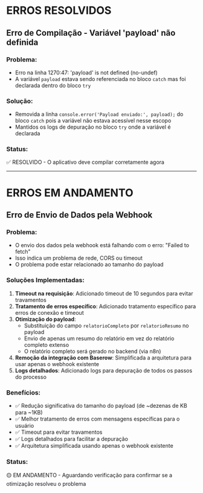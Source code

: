 # ERROS RESOLVIDOS

## Erro de Compilação - Variável 'payload' não definida

### Problema:
- Erro na linha 1270:47: 'payload' is not defined (no-undef)
- A variável `payload` estava sendo referenciada no bloco `catch` mas foi declarada dentro do bloco `try`

### Solução:
- Removida a linha `console.error('Payload enviado:', payload);` do bloco `catch` pois a variável não estava acessível nesse escopo
- Mantidos os logs de depuração no bloco `try` onde a variável é declarada

### Status:
✅ RESOLVIDO - O aplicativo deve compilar corretamente agora

---

# ERROS EM ANDAMENTO

## Erro de Envio de Dados pela Webhook

### Problema:
- O envio dos dados pela webhook está falhando com o erro: "Failed to fetch"
- Isso indica um problema de rede, CORS ou timeout
- O problema pode estar relacionado ao tamanho do payload

### Soluções Implementadas:
1. **Timeout na requisição**: Adicionado timeout de 10 segundos para evitar travamentos
2. **Tratamento de erros específico**: Adicionado tratamento específico para erros de conexão e timeout
3. **Otimização do payload**: 
   - Substituição do campo `relatorioCompleto` por `relatorioResumo` no payload
   - Envio de apenas um resumo do relatório em vez do relatório completo extenso
   - O relatório completo será gerado no backend (via n8n)
4. **Remoção da integração com Baserow**: Simplificada a arquitetura para usar apenas o webhook existente
5. **Logs detalhados**: Adicionado logs para depuração de todos os passos do processo

### Benefícios:
- ✅ Redução significativa do tamanho do payload (de ~dezenas de KB para ~1KB)
- ✅ Melhor tratamento de erros com mensagens específicas para o usuário
- ✅ Timeout para evitar travamentos
- ✅ Logs detalhados para facilitar a depuração
- ✅ Arquitetura simplificada usando apenas o webhook existente

### Status:
🟡 EM ANDAMENTO - Aguardando verificação para confirmar se a otimização resolveu o problema